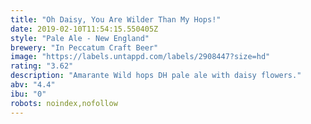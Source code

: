```yaml
---
title: "Oh Daisy, You Are Wilder Than My Hops!"
date: 2019-02-10T11:54:15.550405Z
style: "Pale Ale - New England"
brewery: "In Peccatum Craft Beer"
image: "https://labels.untappd.com/labels/2908447?size=hd"
rating: "3.62"
description: "Amarante Wild hops DH pale ale with daisy flowers."
abv: "4.4"
ibu: "0"
robots: noindex,nofollow
---
```

